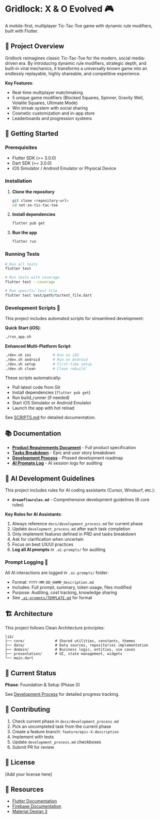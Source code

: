 # Gridlock: X & O Evolved 🎮

A mobile-first, multiplayer Tic-Tac-Toe game with dynamic rule modifiers, built with Flutter.

## 📖 Project Overview

Gridlock reimagines classic Tic-Tac-Toe for the modern, social media-driven era. By introducing dynamic rule modifiers, strategic depth, and built-in viral mechanics, it transforms a universally known game into an endlessly replayable, highly shareable, and competitive experience.

**Key Features**:
- Real-time multiplayer matchmaking
- 5 unique game modifiers (Blocked Squares, Spinner, Gravity Well, Volatile Squares, Ultimate Mode)
- Win streak system with social sharing
- Cosmetic customization and in-app store
- Leaderboards and progression systems

## 🚀 Getting Started

### Prerequisites
- Flutter SDK (>= 3.0.0)
- Dart SDK (>= 3.0.0)
- iOS Simulator / Android Emulator or Physical Device

### Installation

1. **Clone the repository**
   ```bash
   git clone <repository-url>
   cd not-so-tic-tac-toe
   ```

2. **Install dependencies**
   ```bash
   flutter pub get
   ```

3. **Run the app**
   ```bash
   flutter run
   ```

### Running Tests
```bash
# Run all tests
flutter test

# Run tests with coverage
flutter test --coverage

# Run specific test file
flutter test test/path/to/test_file.dart
```

### Development Scripts 🚀

This project includes automated scripts for streamlined development:

**Quick Start (iOS)**:
```bash
./run_app.sh
```

**Enhanced Multi-Platform Script**:
```bash
./dev.sh ios          # Run on iOS
./dev.sh android      # Run on Android
./dev.sh setup        # First-time setup
./dev.sh clean        # Clean rebuild
```

These scripts automatically:
- Pull latest code from Git
- Install dependencies (`flutter pub get`)
- Run build_runner (if needed)
- Start iOS Simulator or Android Emulator
- Launch the app with hot reload

See [SCRIPTS.md](SCRIPTS.md) for detailed documentation.

## 📚 Documentation

- **[Product Requirements Document](docs/tech_prd_1_0.md)** - Full product specification
- **[Tasks Breakdown](docs/tasks_breakdown.md)** - Epic and user story breakdown
- **[Development Process](docs/development_process.md)** - Phased development roadmap
- **[AI Prompts Log](.ai-prompts/README.md)** - AI session logs for auditing

## 🤖 AI Development Guidelines

This project includes rules for AI coding assistants (Cursor, Windsurf, etc.):
- **`dreamflowrules.md`** - Comprehensive development guidelines (6 core rules)

**Key Rules for AI Assistants**:
1. Always reference `docs/development_process.md` for current phase
2. Update `development_process.md` after each task completion
3. Only implement features defined in PRD and tasks breakdown
4. Ask for clarification when uncertain
5. Focus on best UX/UI practices
6. **Log all AI prompts** in `.ai-prompts/` for auditing

### Prompt Logging 📝
All AI interactions are logged in `.ai-prompts/` folder:
- Format: `YYYY-MM-DD_HHMM_description.md`
- Includes: Full prompt, summary, token usage, files modified
- Purpose: Auditing, cost tracking, knowledge sharing
- See [`.ai-prompts/TEMPLATE.md`](.ai-prompts/TEMPLATE.md) for format

## 🏗️ Architecture

This project follows Clean Architecture principles:

```
lib/
├── core/              # Shared utilities, constants, themes
├── data/              # Data sources, repositories implementation
├── domain/            # Business logic, entities, use cases
├── presentation/      # UI, state management, widgets
└── main.dart
```

## 🎯 Current Status

**Phase**: Foundation & Setup (Phase 0)

See [Development Process](docs/development_process.md) for detailed progress tracking.

## 🤝 Contributing

1. Check current phase in `docs/development_process.md`
2. Pick an uncompleted task from the current phase
3. Create a feature branch: `feature/epic-X-description`
4. Implement with tests
5. Update `development_process.md` checkboxes
6. Submit PR for review

## 📝 License

[Add your license here]

## 🔗 Resources

- [Flutter Documentation](https://docs.flutter.dev/)
- [Firebase Documentation](https://firebase.google.com/docs)
- [Material Design 3](https://m3.material.io/)
